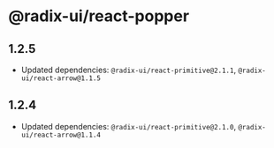# @radix-ui/react-popper

## 1.2.5

- Updated dependencies: `@radix-ui/react-primitive@2.1.1`, `@radix-ui/react-arrow@1.1.5`

## 1.2.4

- Updated dependencies: `@radix-ui/react-primitive@2.1.0`, `@radix-ui/react-arrow@1.1.4`
